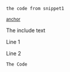 <!-- snippet: snippet1 -->
<a id='snippet-snippet1'></a>
```.cs
the code from snippet1
```
<sup><a href='#snippet-snippet1' title='Navigate to start of snippet `snippet1`'>anchor</a></sup>
<!-- endSnippet -->

The include text <!-- singleLineInclude: fileToInclude.txt -->

Line 1 <!-- include: multiLineFileToInclude.txt -->

Line 2 <!-- endInclude -->

<!-- include: includeWithCode.txt -->
```
The Code
```
<!-- endInclude -->
